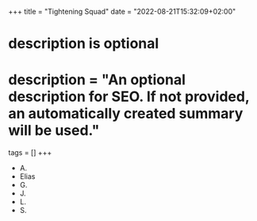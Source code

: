 +++
title = "Tightening Squad"
date = "2022-08-21T15:32:09+02:00"

#

# description is optional

#

# description = "An optional description for SEO. If not provided, an automatically created summary will be used."

tags = []
+++

- A.
- Elias
- G.
- J.
- L.
- S.
